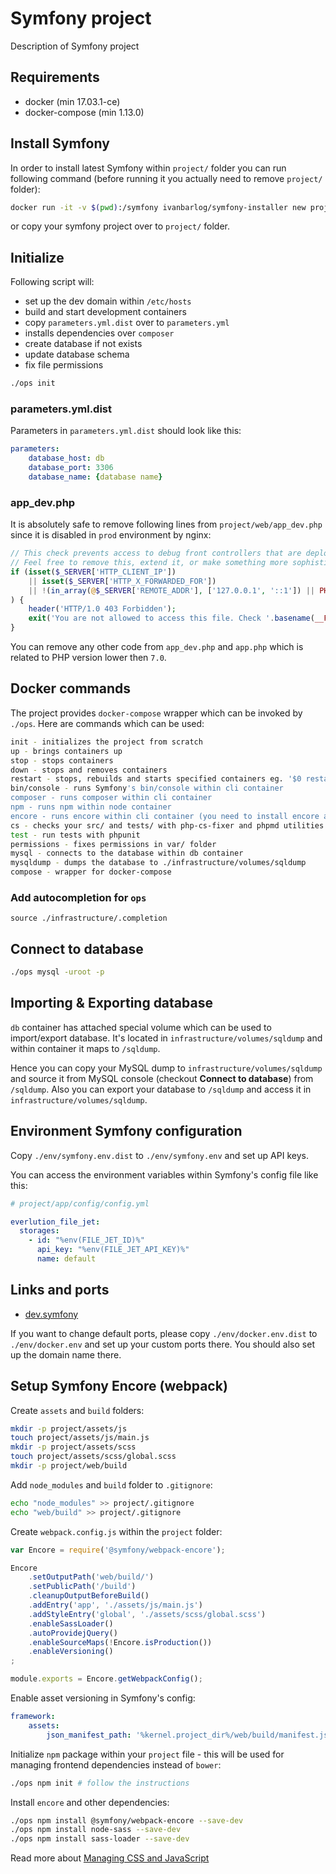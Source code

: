 # Symfony project

Description of Symfony project

## Requirements

- docker (min 17.03.1-ce)
- docker-compose (min 1.13.0)

## Install Symfony

In order to install latest Symfony within `project/` folder you can run following command (before running it you actually need to remove `project/` folder):

```bash
docker run -it -v $(pwd):/symfony ivanbarlog/symfony-installer new project && sudo chown -R $USER:$USER project
```

or copy your symfony project over to `project/` folder.

## Initialize

Following script will:
- set up the dev domain within `/etc/hosts`
- build and start development containers
- copy `parameters.yml.dist` over to `parameters.yml`
- installs dependencies over `composer`
- create database if not exists
- update database schema
- fix file permissions

```bash
./ops init
```

### parameters.yml.dist

Parameters in `parameters.yml.dist` should look like this:

```yml
parameters:
    database_host: db
    database_port: 3306
    database_name: {database name}
```

### app_dev.php

It is absolutely safe to remove following lines from `project/web/app_dev.php` since it is disabled in `prod` environment by nginx:

```php
// This check prevents access to debug front controllers that are deployed by accident to production servers.
// Feel free to remove this, extend it, or make something more sophisticated.
if (isset($_SERVER['HTTP_CLIENT_IP'])
    || isset($_SERVER['HTTP_X_FORWARDED_FOR'])
    || !(in_array(@$_SERVER['REMOTE_ADDR'], ['127.0.0.1', '::1']) || PHP_SAPI === 'cli-server')
) {
    header('HTTP/1.0 403 Forbidden');
    exit('You are not allowed to access this file. Check '.basename(__FILE__).' for more information.');
}
```

You can remove any other code from `app_dev.php` and `app.php` which is related to PHP version lower then `7.0`.

## Docker commands

The project provides `docker-compose` wrapper which can be invoked by `./ops`. Here are commands which can be used:

```bash
init - initializes the project from scratch
up - brings containers up
stop - stops containers
down - stops and removes containers
restart - stops, rebuilds and starts specified containers eg. '$0 restart nginx fpm' will restart nginx and fpm
bin/console - runs Symfony's bin/console within cli container
composer - runs composer within cli container
npm - runs npm within node container
encore - runs encore within cli container (you need to install encore and set-up your project for proper use with Symfony's webpack first)
cs - checks your src/ and tests/ with php-cs-fixer and phpmd utilities
test - run tests with phpunit
permissions - fixes permissions in var/ folder
mysql - connects to the database within db container
mysqldump - dumps the database to ./infrastructure/volumes/sqldump
compose - wrapper for docker-compose
```

### Add autocompletion for `ops`

``` 
source ./infrastructure/.completion
```

## Connect to database

```bash
./ops mysql -uroot -p
```

## Importing & Exporting database

`db` container has attached special volume which can be used to import/export database. It's located in `infrastructure/volumes/sqldump` and within container it maps to `/sqldump`.

Hence you can copy your MySQL dump to `infrastructure/volumes/sqldump` and source it from MySQL console (checkout __Connect to database__) from `/sqldump`. Also you can export your database to `/sqldump` and access it in `infrastructure/volumes/sqldump`.

## Environment Symfony configuration

Copy `./env/symfony.env.dist` to `./env/symfony.env` and set up API keys.

You can access the environment variables within Symfony's config file like this:

```yaml
# project/app/config/config.yml

everlution_file_jet:
  storages:
    - id: "%env(FILE_JET_ID)%"
      api_key: "%env(FILE_JET_API_KEY)%"
      name: default
```

## Links and ports

- [dev.symfony](http://dev.symfony/app_dev.php)

If you want to change default ports, please copy `./env/docker.env.dist` to `./env/docker.env` and set up your custom ports there. You should also set up the domain name there.

## Setup Symfony Encore (webpack)

Create `assets` and `build` folders:

```bash
mkdir -p project/assets/js
touch project/assets/js/main.js
mkdir -p project/assets/scss
touch project/assets/scss/global.scss
mkdir -p project/web/build
```

Add `node_modules` and `build` folder to `.gitignore`:

```bash
echo "node_modules" >> project/.gitignore
echo "web/build" >> project/.gitignore
```

Create `webpack.config.js` within the `project` folder:

```javascript
var Encore = require('@symfony/webpack-encore');

Encore
    .setOutputPath('web/build/')
    .setPublicPath('/build')
    .cleanupOutputBeforeBuild()
    .addEntry('app', './assets/js/main.js')
    .addStyleEntry('global', './assets/scss/global.scss')
    .enableSassLoader()
    .autoProvidejQuery()
    .enableSourceMaps(!Encore.isProduction())
    .enableVersioning()
;

module.exports = Encore.getWebpackConfig();
```

Enable asset versioning in Symfony's config:

```yaml
framework:
    assets:
        json_manifest_path: '%kernel.project_dir%/web/build/manifest.json'
```

Initialize `npm` package within your `project` file - this will be used for managing frontend dependencies instead of `bower`:

```bash
./ops npm init # follow the instructions
```

Install `encore` and other dependencies:

```bash
./ops npm install @symfony/webpack-encore --save-dev
./ops npm install node-sass --save-dev
./ops npm install sass-loader --save-dev
```

Read more about [Managing CSS and JavaScript](https://symfony.com/doc/current/frontend.html)
